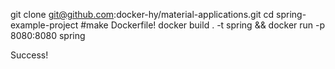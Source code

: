 git clone git@github.com:docker-hy/material-applications.git
cd spring-example-project
#make Dockerfile!
docker build . -t spring && docker run -p 8080:8080 spring

Success!



